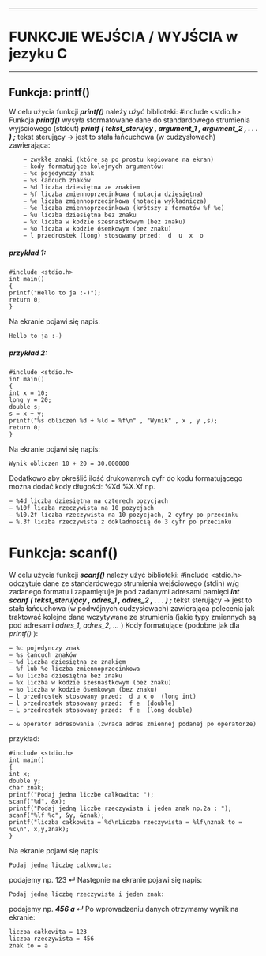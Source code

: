 ****
# FUNKCJIE WEJŚCIA / WYJŚCIA w jezyku C
****
## Funkcja: printf()
W celu użycia funkcji ***printf()*** należy użyć biblioteki: #include <stdio.h> 
Funkcja ***printf()*** wysyła sformatowane dane do standardowego strumienia wyjściowego (stdout)
***printf ( tekst_sterujcy , argument_1 , argument_2 ,  . . .  ) ;***
tekst sterujący → jest to stała łańcuchowa (w cudzysłowach) zawierająca: 
````  
    − zwykłe znaki (które są po prostu kopiowane na ekran) 
    − kody formatujące kolejnych argumentów:
    − %c pojedynczy znak 
    − %s łańcuch znaków
    − %d liczba dziesiętna ze znakiem 
    − %f liczba zmiennoprzecinkowa (notacja dziesiętna) 
    − %e liczba zmiennoprzecinkowa (notacja wykładnicza) 
    − %e liczba zmiennoprzecinkowa (krótszy z formatów %f %e) 
    − %u liczba dziesiętna bez znaku
    − %x liczba w kodzie szesnastkowym (bez znaku) 
    − %o liczba w kodzie ósemkowym (bez znaku) 
    − l przedrostek (long) stosowany przed:  d  u  x  o
````
  
##### przykład 1: 

    #include <stdio.h>
    int main()
    {
    printf("Hello to ja :-)");
    return 0;
    }
    
Na ekranie pojawi się napis:

    Hello to ja :-)


##### przykład 2:

    #include <stdio.h>
    int main()
    {
    int x = 10;
    long y = 20;
    double s;
    s = x + y;
    printf("%s obliczeń %d + %ld = %f\n" , "Wynik" , x , y ,s);
    return 0;
    }

Na ekranie pojawi się napis: 

    Wynik obliczen 10 + 20 = 30.000000

Dodatkowo aby określić ilość drukowanych cyfr do kodu formatującego można dodać kody długości: %Xd  %X.Xf np.     

    − %4d liczba dziesiętna na czterech pozycjach 
    − %10f liczba rzeczywista na 10 pozycjach  
    − %10.2f liczba rzeczywista na 10 pozycjach, 2 cyfry po przecinku  
    − %.3f liczba rzeczywista z dokladnoscią do 3 cyfr po przecinku  

# Funkcja: scanf() 
W celu użycia funkcji ***scanf()*** należy użyć biblioteki: #include <stdio.h> 
odczytuje dane ze standardowego strumienia wejściowego (stdin) w/g zadanego formatu i zapamiętuje je pod zadanymi adresami pamięci
***int scanf ( tekst_sterujący , adres_1 , adres_2 ,  . . .  ) ;*** 
tekst  sterujący →  jest  to  stała  łańcuchowa  (w  podwójnych  cudzysłowach) 
zawierająca polecenia jak traktować kolejne dane wczytywane ze strumienia 
(jakie typy zmiennych są pod adresami *adres_1, adres_2, ...* ) 
Kody formatujące (podobne jak dla *printf()* ): 
````
− %c pojedynczy znak 
− %s łańcuch znaków 
− %d liczba dziesiętna ze znakiem   
− %f lub %e liczba zmiennoprzecinkowa 
− %u liczba dziesiętna bez znaku 
− %x liczba w kodzie szesnastkowym (bez znaku)  
− %o liczba w kodzie ósemkowym (bez znaku) 
− l przedrostek stosowany przed:  d u x o  (long int) 
− l przedrostek stosowany przed:  f e  (double) 
− L przedrostek stosowany przed:  f e  (long double)  

− & operator adresowania (zwraca adres zmiennej podanej po operatorze) 
````
przykład: 

    #include <stdio.h> 
    int main()
    { 
    int x; 
    double y; 
    char znak; 
    printf("Podaj jedna liczbe calkowita: ");
    scanf("%d", &x);
	printf("Podaj jedną liczbe rzeczywista i jeden znak np.2a : ");
    scanf("%lf %c", &y, &znak);
    printf("liczba całkowita = %d\nLiczba rzeczywista = %lf\nznak to = %c\n", x,y,znak);
  	} 

Na ekranie pojawi się napis: 

    Podaj jedną liczbę calkowita:

podajemy np. 123 ↵
Następnie na ekranie pojawi się napis:

    Podaj jedną liczbę rzeczywista i jeden znak:

podajemy np. ***456 a ↵*** 
Po wprowadzeniu danych otrzymamy wynik na ekranie:  

    liczba całkowita = 123
    liczba rzeczywista = 456
    znak to = a

